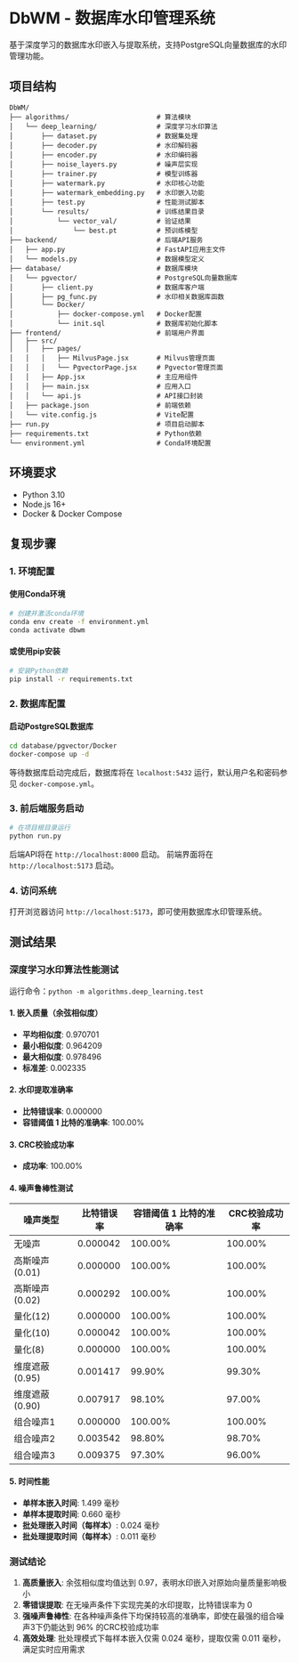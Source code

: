 # DbWM - 数据库水印管理系统

基于深度学习的数据库水印嵌入与提取系统，支持PostgreSQL向量数据库的水印管理功能。

## 项目结构

```
DbWM/
├── algorithms/                      # 算法模块
│   └── deep_learning/               # 深度学习水印算法
│       ├── dataset.py               # 数据集处理
│       ├── decoder.py               # 水印解码器
│       ├── encoder.py               # 水印编码器
│       ├── noise_layers.py          # 噪声层实现
│       ├── trainer.py               # 模型训练器
│       ├── watermark.py             # 水印核心功能
│       ├── watermark_embedding.py   # 水印嵌入功能
│       ├── test.py                  # 性能测试脚本
│       └── results/                 # 训练结果目录
│           └── vector_val/          # 验证结果
│               └── best.pt          # 预训练模型
├── backend/                         # 后端API服务
│   ├── app.py                       # FastAPI应用主文件
│   └── models.py                    # 数据模型定义
├── database/                        # 数据库模块
│   └── pgvector/                    # PostgreSQL向量数据库
│       ├── client.py                # 数据库客户端
│       ├── pg_func.py               # 水印相关数据库函数
│       └── Docker/
│           ├── docker-compose.yml   # Docker配置
│           └── init.sql             # 数据库初始化脚本
├── frontend/                        # 前端用户界面
│   ├── src/
│   │   ├── pages/
│   │   │   ├── MilvusPage.jsx       # Milvus管理页面
│   │   │   └── PgvectorPage.jsx     # Pgvector管理页面
│   │   ├── App.jsx                  # 主应用组件
│   │   ├── main.jsx                 # 应用入口
│   │   └── api.js                   # API接口封装
│   ├── package.json                 # 前端依赖
│   └── vite.config.js               # Vite配置
├── run.py                           # 项目启动脚本
├── requirements.txt                 # Python依赖
└── environment.yml                  # Conda环境配置
```

## 环境要求

- Python 3.10
- Node.js 16+
- Docker & Docker Compose

## 复现步骤

### 1. 环境配置

#### 使用Conda环境
```bash
# 创建并激活conda环境
conda env create -f environment.yml
conda activate dbwm
```

#### 或使用pip安装
```bash
# 安装Python依赖
pip install -r requirements.txt
```

### 2. 数据库配置

#### 启动PostgreSQL数据库
```bash
cd database/pgvector/Docker
docker-compose up -d
```

等待数据库启动完成后，数据库将在 `localhost:5432` 运行，默认用户名和密码参见 `docker-compose.yml`。

### 3. 前后端服务启动

```bash
# 在项目根目录运行
python run.py
```

后端API将在 `http://localhost:8000` 启动。
前端界面将在 `http://localhost:5173` 启动。


### 4. 访问系统

打开浏览器访问 `http://localhost:5173`，即可使用数据库水印管理系统。

## 测试结果

### 深度学习水印算法性能测试

运行命令：`python -m algorithms.deep_learning.test`

#### 1. 嵌入质量（余弦相似度）
- **平均相似度**: 0.970701
- **最小相似度**: 0.964209
- **最大相似度**: 0.978496
- **标准差**: 0.002335

#### 2. 水印提取准确率
- **比特错误率**: 0.000000
- **容错阈值 1 比特的准确率**: 100.00%

#### 3. CRC校验成功率
- **成功率**: 100.00%

#### 4. 噪声鲁棒性测试

| 噪声类型 | 比特错误率 | 容错阈值 1 比特的准确率 | CRC校验成功率 |
|----------|------------|------------------------|---------------|
| 无噪声 | 0.000042 | 100.00% | 100.00% |
| 高斯噪声(0.01) | 0.000000 | 100.00% | 100.00% |
| 高斯噪声(0.02) | 0.000292 | 100.00% | 100.00% |
| 量化(12) | 0.000000 | 100.00% | 100.00% |
| 量化(10) | 0.000042 | 100.00% | 100.00% |
| 量化(8) | 0.000000 | 100.00% | 100.00% |
| 维度遮蔽(0.95) | 0.001417 | 99.90% | 99.30% |
| 维度遮蔽(0.90) | 0.007917 | 98.10% | 97.00% |
| 组合噪声1 | 0.000000 | 100.00% | 100.00% |
| 组合噪声2 | 0.003542 | 98.80% | 98.70% |
| 组合噪声3 | 0.009375 | 97.30% | 96.00% |

#### 5. 时间性能

- **单样本嵌入时间**: 1.499 毫秒
- **单样本提取时间**: 0.660 毫秒
- **批处理嵌入时间（每样本）**: 0.024 毫秒
- **批处理提取时间（每样本）**: 0.011 毫秒

### 测试结论

1. **高质量嵌入**: 余弦相似度均值达到 0.97，表明水印嵌入对原始向量质量影响极小
2. **零错误提取**: 在无噪声条件下实现完美的水印提取，比特错误率为 0
3. **强噪声鲁棒性**: 在各种噪声条件下均保持较高的准确率，即使在最强的组合噪声3下仍能达到 96% 的CRC校验成功率
4. **高效处理**: 批处理模式下每样本嵌入仅需 0.024 毫秒，提取仅需 0.011 毫秒，满足实时应用需求
